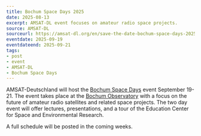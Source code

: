 ```yaml
---
title: Bochum Space Days 2025
date: 2025-08-13
excerpt: AMSAT-DL event focuses on amateur radio space projects.
source: AMSAT-DL
sourceurl: https://amsat-dl.org/en/save-the-date-bochum-space-days-2025/
eventdate: 2025-09-19
eventdateend: 2025-09-21
tags:
- post
- event
- AMSAT-DL
- Bochum Space Days
---
```

AMSAT-Deutschland will host the [Bochum Space Days](https://amsat-dl.org/en/save-the-date-bochum-space-days-2025/) event September 19-21. The event takes place at the [Bochum Observatory](https://www.sternwarte-bochum.de/) with a focus on the future of amateur radio satellites and related space projects. The two day event will offer lectures, presentations, and a tour of the Education Center for Space and Environmental Research. 

A full schedule will be posted in the coming weeks.
